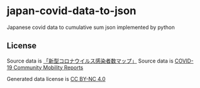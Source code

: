 # japan-covid-data-to-json

Japanese covid data to cumulative sum json implemented by python

## License

Source data is [「新型コロナウイルス感染者数マップ」](https://jag-japan.com/covid19map-readme/)
Source data is [COVID-19 Community Mobility Reports](https://www.google.com/covid19/mobility/)

Generated data license is [CC BY-NC 4.0](https://creativecommons.org/licenses/by-nc/4.0/deed)